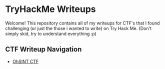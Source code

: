 # TryHackMe Writeups
Welcome! This repository contains all of my writeups for CTF's that I found challenging (or just the those i wanted to write) on Try Hack Me. (Don't simply skid, try to understand everything :p)

## CTF Writeup Navigation
- [OhSINT CTF](https://github.com/Cqban/TryHackMe_Writeups/tree/main/OHSINT)
